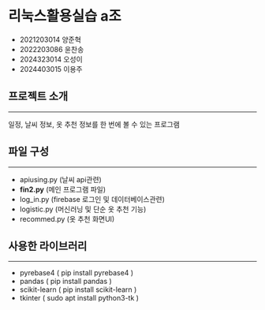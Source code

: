 # 리눅스활용실습 a조

* 2021203014 양준혁
* 2022203086 윤찬송
* 2024323014 오성이
* 2024403015 이용주


## 프로젝트 소개

---

일정, 날씨 정보, 옷 추천 정보를 한 번에 볼 수 있는 프로그램


## 파일 구성

---

* apiusing.py (날씨 api관련)
* **fin2.py** (메인 프로그램 파일)
* log_in.py (firebase 로그인 및 데이터베이스관련)
* logistic.py (머신러닝 및 단순 옷 추천 기능)
* recommed.py (옷 추천 화면UI)


## 사용한 라이브러리

---

* pyrebase4 ( pip install pyrebase4 )
* pandas ( pip install pandas )
* scikit-learn ( pip install scikit-learn )
* tkinter ( sudo apt install python3-tk )
